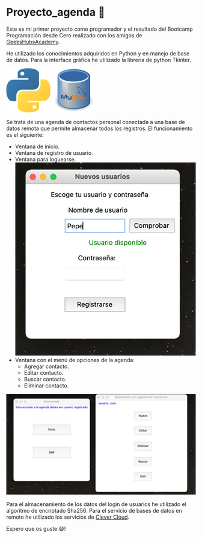 # Proyecto_agenda :rocket:

Este es mi primer proyecto como programador y el resultado del Bootcamp Programación desde Cero realizado con los amigos de [GeeksHubsAcademy](https://geekshubsacademy.com/).

He utilizado los conocimientos adquiridos en Python y en manejo de base de datos. Para la interface gráfica he utilizado la librería de python Tkinter.

![Python](img/python.png) ![mysql](img/mysql.png)

Se trata de una agenda de contactos personal conectada a una base de datos remota que permite almacenar todos los registros.
El funcionamiento es el siguiente:
* Ventana de inicio.
* Ventana de registro de usuario.
* Ventana para loguearse.
![Captura](img/Captura2.png)
* Ventana con el menú de opciones de la agenda:
    * Agregar contacto.
    * Editar contacto.
    * Buscar contacto.
    * Eliminar contacto.

![Captura1](img/Captura1.png)

Para el almacenamiento de los datos del login de usuarios he utilizado el algoritmo de encriptado Sha256.
Para el servicio de bases de datos en remoto he utilizado los servicios de [Clever Cloud](https://www.clever-cloud.com/en/).

Espero que os guste.:smile:!
